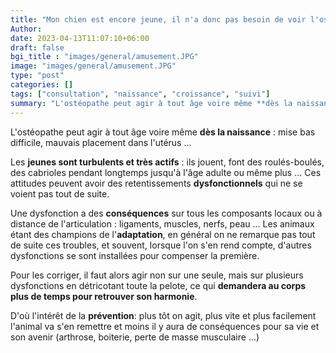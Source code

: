 ```yaml
---
title: "Mon chien est encore jeune, il n'a donc pas besoin de voir l'ostéopathe !"
Author: 
date: 2023-04-13T11:07:10+06:00
draft: false
bgi_title : "images/general/amusement.JPG"
image: "images/general/amusement.JPG"
type: "post"
categories: []
tags: ["consultation", "naissance", "croissance", "suivi"]
summary: "L'ostéopathe peut agir à tout âge voire même **dès la naissance** : mise bas difficile, mauvais placement dans l'utérus …"
---
```




L'ostéopathe peut agir à tout âge voire même **dès la naissance** : mise bas difficile, mauvais placement dans l'utérus …

Les **jeunes sont turbulents et très actifs** : ils jouent, font des roulés-boulés, des cabrioles pendant longtemps jusqu'à l'âge adulte ou même plus ... 
Ces attitudes peuvent avoir des retentissements  **dysfonctionnels** qui ne se voient pas tout de suite.

Une dysfonction a des **conséquences** sur tous les composants locaux ou à distance de l'articulation : ligaments, muscles, nerfs, peau ... 
Les animaux étant des champions de l'**adaptation**, en général on ne remarque pas tout de suite ces troubles, et souvent, lorsque l'on s'en rend compte, d'autres dysfonctions se sont installées pour compenser la première.


Pour les corriger, il faut alors agir non sur une seule, mais sur plusieurs dysfonctions en détricotant toute la pelote, ce qui **demandera au corps plus de temps pour retrouver son harmonie**.

D'où l'intérêt de la **prévention**: plus tôt on agit, plus vite et plus facilement l'animal va s'en remettre et moins il y aura de conséquences pour sa vie et son avenir (arthrose, boiterie, perte de masse musculaire …)